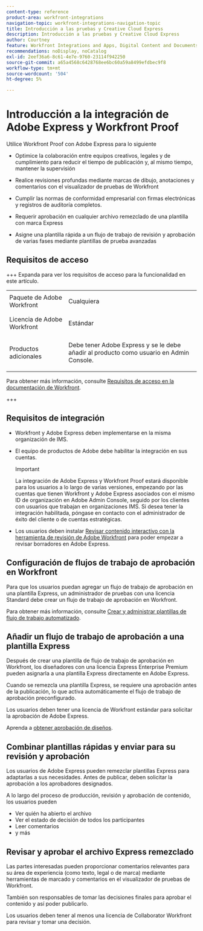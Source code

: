 ```yaml
---
content-type: reference
product-area: workfront-integrations
navigation-topic: workfront-integrations-navigation-topic
title: Introducción a las pruebas y Creative Cloud Express
description: Introducción a las pruebas y Creative Cloud Express
author: Courtney
feature: Workfront Integrations and Apps, Digital Content and Documents
recommendations: noDisplay, noCatalog
exl-id: 2eef36a6-8c61-4e7e-9760-23114f942250
source-git-commit: a65a4568c6428768ee6bc60a59a8499efdbec9f8
workflow-type: tm+mt
source-wordcount: '504'
ht-degree: 5%

---
```


# Introducción a la integración de Adobe Express y Workfront Proof

Utilice Workfront Proof con Adobe Express para lo siguiente

* Optimice la colaboración entre equipos creativos, legales y de cumplimiento para reducir el tiempo de publicación y, al mismo tiempo, mantener la supervisión

* Realice revisiones profundas mediante marcas de dibujo, anotaciones y comentarios con el visualizador de pruebas de Workfront

* Cumplir las normas de conformidad empresarial con firmas electrónicas y registros de auditoría completos.


* Requerir aprobación en cualquier archivo remezclado de una plantilla con marca Express

* Asigne una plantilla rápida a un flujo de trabajo de revisión y aprobación de varias fases mediante plantillas de prueba avanzadas

## Requisitos de acceso

+++ Expanda para ver los requisitos de acceso para la funcionalidad en este artículo.

<table style="table-layout:auto"> 
 <col> 
 <col> 
 <tbody> 
 <tr> 
   <td role="rowheader">Paquete de Adobe Workfront</td> 
   <td> 
   <p>Cualquiera</p> 
   </td> 
  </tr> 
  <tr> 
   <td role="rowheader">Licencia de Adobe Workfront</td> 
   <td> 
   <p>Estándar </p> 
  </td> 
  </tr> 
  <tr> 
   <td role="rowheader">Productos adicionales</td> 
   <td> 
   <p> Debe tener Adobe Express y se le debe añadir al producto como usuario en Admin Console. </p> </td> 
  </tr>
 </tbody> 
</table>

Para obtener más información, consulte [Requisitos de acceso en la documentación de Workfront](/help/quicksilver/administration-and-setup/add-users/access-levels-and-object-permissions/access-level-requirements-in-documentation.md).

+++

## Requisitos de integración

* Workfront y Adobe Express deben implementarse en la misma organización de IMS.

* El equipo de productos de Adobe debe habilitar la integración en sus cuentas.

  >[!IMPORTANT]
  >
  >La integración de Adobe Express y Workfront Proof estará disponible para los usuarios a lo largo de varias versiones, empezando por las cuentas que tienen Workfront y Adobe Express asociados con el mismo ID de organización en Adobe Admin Console, seguido por los clientes con usuarios que trabajan en organizaciones IMS. Si desea tener la integración habilitada, póngase en contacto con el administrador de éxito del cliente o de cuentas estratégicas.

* Los usuarios deben instalar [Revisar contenido interactivo con la herramienta de revisión de Adobe Workfront](/help/quicksilver/review-and-approve-work/proofing/reviewing-proofs-within-workfront/review-a-proof/review-proof-in-web-viewer-extension.md) para poder empezar a revisar borradores en Adobe Express.


## Configuración de flujos de trabajo de aprobación en Workfront

Para que los usuarios puedan agregar un flujo de trabajo de aprobación en una plantilla Express, un administrador de pruebas con una licencia Standard debe crear un flujo de trabajo de aprobación en Workfront.

Para obtener más información, consulte [Crear y administrar plantillas de flujo de trabajo automatizado](/help/quicksilver/administration-and-setup/manage-workfront/configure-proofing/create-manage-automated-workflow-templates.md).

## Añadir un flujo de trabajo de aprobación a una plantilla Express

Después de crear una plantilla de flujo de trabajo de aprobación en Workfront, los diseñadores con una licencia Express Enterprise Premium pueden asignarla a una plantilla Express directamente en Adobe Express.

Cuando se remezcla una plantilla Express, se requiere una aprobación antes de la publicación, lo que activa automáticamente el flujo de trabajo de aprobación preconfigurado.

Los usuarios deben tener una licencia de Workfront estándar para solicitar la aprobación de Adobe Express.

Aprenda a [obtener aprobación de diseños](https://helpx.adobe.com/es/express/web/share-and-publish/share-and-collaborate/request-approval.html).


## Combinar plantillas rápidas y enviar para su revisión y aprobación

Los usuarios de Adobe Express pueden remezclar plantillas Express para adaptarlas a sus necesidades. Antes de publicar, deben solicitar la aprobación a los aprobadores designados.

A lo largo del proceso de producción, revisión y aprobación de contenido, los usuarios pueden

* Ver quién ha abierto el archivo
* Ver el estado de decisión de todos los participantes
* Leer comentarios
* y más

<!--Learn how to get approval on designs.   
need link to help article-->

## Revisar y aprobar el archivo Express remezclado

Las partes interesadas pueden proporcionar comentarios relevantes para su área de experiencia (como texto, legal o de marca) mediante herramientas de marcado y comentarios en el visualizador de pruebas de Workfront.

También son responsables de tomar las decisiones finales para aprobar el contenido y así poder publicarlo.

Los usuarios deben tener al menos una licencia de Collaborator Workfront para revisar y tomar una decisión.
